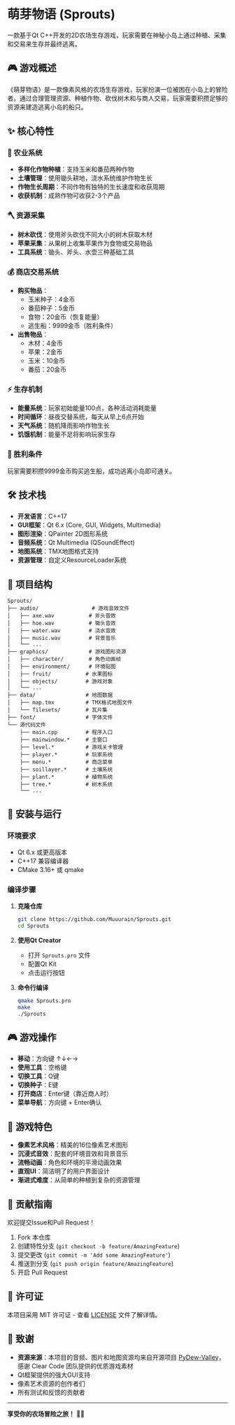 # 萌芽物语 (Sprouts)

一款基于Qt C++开发的2D农场生存游戏，玩家需要在神秘小岛上通过种植、采集和交易来生存并最终逃离。

## 🎮 游戏概述

《萌芽物语》是一款像素风格的农场生存游戏，玩家扮演一位被困在小岛上的冒险者。通过合理管理资源、种植作物、砍伐树木和与商人交易，玩家需要积攒足够的资源来建造逃离小岛的船只。

## ✨ 核心特性

### 🌱 农业系统
- **多样化作物种植**：支持玉米和番茄两种作物
- **土壤管理**：使用锄头耕地，浇水系统维护作物生长
- **作物生长周期**：不同作物有独特的生长速度和收获周期
- **收获机制**：成熟作物可收获2-3个产品

### 🪓 资源采集
- **树木砍伐**：使用斧头砍伐不同大小的树木获取木材
- **苹果采集**：从果树上收集苹果作为食物或交易物品
- **工具系统**：锄头、斧头、水壶三种基础工具

### 💰 商店交易系统
- **购买物品**：
  - 玉米种子：4金币
  - 番茄种子：5金币
  - 食物：20金币（恢复能量）
  - 逃生船：9999金币（胜利条件）
- **出售物品**：
  - 木材：4金币
  - 苹果：2金币
  - 玉米：10金币
  - 番茄：20金币

### ⚡ 生存机制
- **能量系统**：玩家初始能量100点，各种活动消耗能量
- **时间循环**：昼夜交替系统，每天从早上6点开始
- **天气系统**：随机降雨影响作物生长
- **饥饿机制**：能量不足将影响玩家生存

### 🎯 胜利条件
玩家需要积攒9999金币购买逃生船，成功逃离小岛即可通关。

## 🛠️ 技术栈

- **开发语言**：C++17
- **GUI框架**：Qt 6.x (Core, GUI, Widgets, Multimedia)
- **图形渲染**：QPainter 2D图形系统
- **音频系统**：Qt Multimedia (QSoundEffect)
- **地图系统**：TMX地图格式支持
- **资源管理**：自定义ResourceLoader系统

## 📁 项目结构

```
Sprouts/
├── audio/                 # 游戏音效文件
│   ├── axe.wav           # 斧头音效
│   ├── hoe.wav           # 锄头音效
│   ├── water.wav         # 浇水音效
│   ├── music.wav         # 背景音乐
│   └── ...
├── graphics/             # 游戏图形资源
│   ├── character/        # 角色动画帧
│   ├── environment/      # 环境贴图
│   ├── fruit/           # 水果图标
│   ├── objects/         # 游戏对象
│   └── ...
├── data/                # 地图数据
│   ├── map.tmx          # TMX格式地图文件
│   └── Tilesets/        # 瓦片集
├── font/                # 字体文件
└── 源代码文件
    ├── main.cpp         # 程序入口
    ├── mainwindow.*     # 主窗口
    ├── level.*          # 游戏关卡管理
    ├── player.*         # 玩家系统
    ├── menu.*           # 商店菜单
    ├── soillayer.*      # 土壤系统
    ├── plant.*          # 植物系统
    ├── tree.*           # 树木系统
    └── ...
```

## 🚀 安装与运行

### 环境要求
- Qt 6.x 或更高版本
- C++17 兼容编译器
- CMake 3.16+ 或 qmake

### 编译步骤

1. **克隆仓库**
   ```bash
   git clone https://github.com/Muuurain/Sprouts.git
   cd Sprouts
   ```

2. **使用Qt Creator**
   - 打开 `Sprouts.pro` 文件
   - 配置Qt Kit
   - 点击运行按钮

3. **命令行编译**
   ```bash
   qmake Sprouts.pro
   make
   ./Sprouts
   ```

## 🎮 游戏操作

- **移动**：方向键 ↑↓←→
- **使用工具**：空格键
- **切换工具**：Q键
- **切换种子**：E键
- **打开商店**：Enter键（靠近商人时）
- **菜单导航**：方向键 + Enter确认

## 🎨 游戏特色

- **像素艺术风格**：精美的16位像素艺术图形
- **沉浸式音效**：配套的环境音效和背景音乐
- **流畅动画**：角色和环境的平滑动画效果
- **直观UI**：简洁明了的用户界面设计
- **渐进式难度**：从简单的种植到复杂的资源管理

## 🤝 贡献指南

欢迎提交Issue和Pull Request！

1. Fork 本仓库
2. 创建特性分支 (`git checkout -b feature/AmazingFeature`)
3. 提交更改 (`git commit -m 'Add some AmazingFeature'`)
4. 推送到分支 (`git push origin feature/AmazingFeature`)
5. 开启 Pull Request

## 📄 许可证

本项目采用 MIT 许可证 - 查看 [LICENSE](LICENSE) 文件了解详情。

## 🙏 致谢

- **资源来源**：本项目的音频、图片和地图资源均来自开源项目 [PyDew-Valley](https://github.com/clear-code-projects/PyDew-Valley)，感谢 Clear Code 团队提供的优质游戏素材
- Qt框架提供的强大GUI支持
- 像素艺术资源的创作者们
- 所有测试和反馈的贡献者

---

**享受你的农场冒险之旅！** 🌾✨
        
